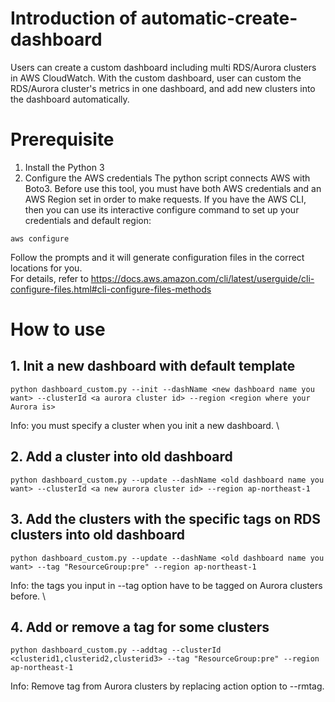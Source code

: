 # Introduction of automatic-create-dashboard
Users can create a custom dashboard including multi RDS/Aurora clusters in AWS CloudWatch. With the custom dashboard, user can custom the RDS/Aurora cluster's metrics in one dashboard, and add new clusters into the dashboard automatically.

# Prerequisite
1. Install the Python 3
2. Configure the AWS credentials
The python script connects AWS with Boto3. Before use this tool, you must have both AWS credentials and an AWS Region set in order to make requests. If you have the AWS CLI, then you can use its interactive configure command to set up your credentials and default region: 
```
aws configure
```
Follow the prompts and it will generate configuration files in the correct locations for you.  
For details, refer to https://docs.aws.amazon.com/cli/latest/userguide/cli-configure-files.html#cli-configure-files-methods

# How to use
## 1. Init a new dashboard with default template
```
python dashboard_custom.py --init --dashName <new dashboard name you want> --clusterId <a aurora cluster id> --region <region where your Aurora is>
```  
Info: you must specify a cluster when you init a new dashboard. \
## 2. Add a cluster into old dashboard
```
python dashboard_custom.py --update --dashName <old dashboard name you want> --clusterId <a new aurora cluster id> --region ap-northeast-1
```  
## 3. Add the clusters with the specific tags on RDS clusters into old dashboard
```
python dashboard_custom.py --update --dashName <old dashboard name you want> --tag "ResourceGroup:pre" --region ap-northeast-1 
```
Info: the tags you input in --tag option have to be tagged on Aurora clusters before. \
## 4. Add or remove a tag for some clusters
```
python dashboard_custom.py --addtag --clusterId <clusterid1,clusterid2,clusterid3> --tag "ResourceGroup:pre" --region ap-northeast-1 
```
Info: Remove tag from Aurora clusters by replacing action option to --rmtag.